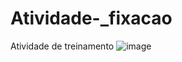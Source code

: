 # Atividade-_fixacao
Atividade de treinamento
![image](https://user-images.githubusercontent.com/83443899/234753119-4511fe9c-317a-4e56-b8f3-ce942321671b.png)
